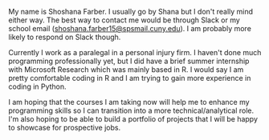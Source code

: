 My name is Shoshana Farber. I usually go by Shana but I don't really mind either way. The best way to contact me would be through Slack or my school email (shoshana.farber15@spsmail.cuny.edu). I am probably more likely to respond on Slack though. 

Currently I work as a paralegal in a personal injury firm. I haven't done much programming professionally yet, but I did have a brief summer internship with Microsoft Research which was mainly based in R. I would say I am pretty comfortable coding in R and I am trying to gain more experience in coding in Python. 

I am hoping that the courses I am taking now will help me to enhance my programming skills so I can transition into a more technical/analytical role. I'm also hoping to be able to build a portfolio of projects that I will be happy to showcase for prospective jobs. 